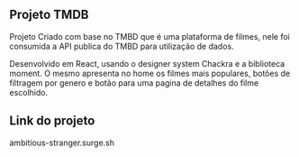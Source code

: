 ## Projeto TMDB

Projeto Criado com base no TMBD que é uma plataforma de filmes, nele foi consumida a API publica do TMBD para utilização de dados.

Desenvolvido em React, usando o designer system Chackra e a biblioteca moment. O mesmo apresenta no home os filmes mais populares, botões de filtragem por genero e botão para uma pagina de detalhes do filme escolhido.

## Link do projeto
ambitious-stranger.surge.sh